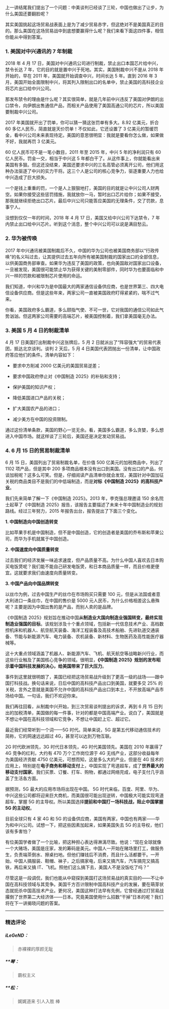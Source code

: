<p data-nodeid="469">上一讲结尾我们提出了一个问题：中美谈判已经谈了三轮，中国也做出了让步，为什么美国还要翻脸呢？</p>


<p data-nodeid="3">其实美国挑起这场贸易战表面上是为了减少贸易赤字，但这绝对不是美国真正的目的。那么美国在这场贸易战中到底想要赢得什么呢？我们来看下面这四件事，相信你能从中得到答案。</p>
<h3 data-nodeid="2018" class="">1. 美国对中兴通讯的 7 年制裁</h3>





<p data-nodeid="7">2018 年 4 月 17 日，美国对中兴通讯公司进行制裁，禁止出口本国芯片给中兴，禁令长达 7 年，它的目的就是置中兴于死地。其实，美国制裁中兴不是从 2018 年开始的，早在 2011 年，美国就开始调查中兴，时间长达 5 年。直到 2016 年 3 月，美国开始全面限制中兴，将其列入限制出口的名单中，禁止美国的高科技企业将芯片出口给中兴公司。</p>
<p data-nodeid="8">那发布禁令的理由是什么呢？其实很简单，就是几年前中兴违反了美国对伊朗的出口禁令，向伊朗出售通信产品，而相关产品使用了美国高通公司的芯片，所以美国要制裁中兴公司。</p>
<p data-nodeid="9">2017 年美国就开出了罚单，你可以猜一猜这张罚单有多大。8.92 亿美元，折合 60 多亿人民币，简直就是天价罚单！不仅如此，它还设置了 3 亿美元的暂缓罚金，看中兴公司未来表现待定。美国的意思很明显：我就是要看你怎么做，如果做不好，我就再罚 3 亿美元。</p>
<p data-nodeid="10">60 亿人民币可不是一笔小数目，2011 年至 2015 年，中兴 5 年的净利润只有 60 亿人民币。罚金一交，相当于中兴这 5 年都白干了。从这件事上，你就能看出来美国有多狠。但这还没结束，美国还要求中兴的三名高管必须离开公司，他们用这种办法驱逐了中兴的实力干将。这三个人是公司的核心竞争力，驱逐重要人力也给中兴造成了巨大损失。</p>
<p data-nodeid="11">一个是钱上重重的罚，一个是人上狠狠地打，美国的目的就是让中兴公司人财两空。如果你接受这些惩罚措施，我就放你一马，暂时出口芯片给你；如果不接受，那我就继续拒绝出口芯片。最后中兴公司只能答应美国的无理条件，交了罚款，息事宁人。</p>
<p data-nodeid="12">没想到仅仅一年的时间，2018 年 4 月 17 日，美国又给中兴公司下达禁令，7 年内禁止出口给中兴芯片。听到这个消息，整个中兴公司可以说是满目愁云。</p>
<h3 data-nodeid="3517" class="">2. 华为被传唤</h3>





<p data-nodeid="16">2017 年中兴通讯被美国制裁后不久，中国的华为公司也被美国商务部以“行政传唤”的名义叫过去，让其提供过去五年向所有被美国制裁的国家出口的全部信息，以供美国商务部审查。如果华为违反了美国的政策，也向美国敌对国家出口设备，一旦被发现，美国很可能禁止华为获得关键的美制零部件，同时华为也要面临和中兴一样的罚款和被限制芯片使用的命运。</p>
<p data-nodeid="17">我们知道，中兴和华为是中国最大的两家通信设备供应商，也是世界第三、四大电信设备供应商。但是这些年来，两家公司一直被美国政府盯得紧紧的，喘不过气来。</p>
<p data-nodeid="18">你看，美国政府多么霸道，多么颐指气使、不可一世，它对我国的通信公司如此气势汹汹。但这两家公司需要的高端芯片，被美国控制着，我们拿美国毫无办法。</p>
<h3 data-nodeid="4966" class="">3. 美国 5 月 4 日的制裁清单</h3>





<p data-nodeid="22">4 月 17 日美国打出制裁中兴这张牌后，5 月 2 日就派出了“阵容强大”的贸易代表团，抵达北京谈判。谈判 2 天后，5 月 4 日美国代表团抛出一份清单，让中国政府答应他们的条件。清单内容如下：</p>
<ul data-nodeid="23">
<li data-nodeid="24">
<p data-nodeid="25">要求中方削减 2000 亿美元的美国贸易逆差；</p>
</li>
<li data-nodeid="26">
<p data-nodeid="27">要求中国政府停止对《中国制造 2025》的补贴和支持；</p>
</li>
<li data-nodeid="28">
<p data-nodeid="29">保护美国的知识产权；</p>
</li>
<li data-nodeid="30">
<p data-nodeid="31">降低美国进口产品的关税；</p>
</li>
<li data-nodeid="32">
<p data-nodeid="33">扩大美国农产品的进口；</p>
</li>
<li data-nodeid="34">
<p data-nodeid="35">减少美方在中国的投资限制。</p>
</li>
</ul>
<p data-nodeid="36">通过这份清单条款，美国的野心一览无余。看，美国多么霸道，多么贪婪，多么想进入中国市场。就这样谈了三轮后，美国还是决定发动贸易战。</p>
<h3 data-nodeid="6365" class="">4. 6 月 15 日的贸易制裁清单</h3>





<p data-nodeid="40">6 月 15 日，美国列出了贸易制裁名单，在价值 500 亿美元的加税商品中，列出了 1102 项产品，但是其中 200 多项商品根本没有出口到美国。没有出口的产品，何谈加税呢？这多么可笑。但是，仔细阅读产品清单你就会发现，美国针对中国加征关税的商品类目不是我们的中低端制造，而是<strong data-nodeid="105">对标《中国制造 2025》的高科技产业</strong>。</p>
<p data-nodeid="41">我们先来简单了解一下《中国制造 2025》。2013 年，李克强总理邀请 150 余名院士起草了《中国制造 2025》报告，该报告主要描述了未来十年中国制造业的规划路线。经过三年努力，2015 年报告出台，报告提出了下面三个变化。</p>
<p data-nodeid="7448" class=""><strong data-nodeid="7452">1. 中国制造向中国创造转变</strong></p>




<p data-nodeid="45">比如苹果手机是中国制造，但不是中国创造，它的创造者是美国的乔布斯和苹果公司，而华为手机就属于中国创造。</p>
<p data-nodeid="8262" class=""><strong data-nodeid="8266">2. 中国速度向中国质量转变</strong></p>



<p data-nodeid="49">过去我们的经济发展一味追求速度，但产品质量不高。为什么中国人喜欢去日本购买电饭煲呢？我们能不能自己研发电饭煲，和日本商品质量一样，而且价格更便宜。这就要求我们由速度向质量转变。</p>
<p data-nodeid="9055" class="te-preview-highlight"><strong data-nodeid="9059">3. 中国产品向中国品牌转变</strong></p>



<p data-nodeid="53">以丝巾为例，过去中国生产的丝巾在市场购买只需要 100 元，但是从法国或者意大利进口一条丝巾，在中国的售价是 5000 元人民币，为什么价格相差这么悬殊呢？主要是因为中国出售的是产品，而别人卖的是品牌。</p>
<p data-nodeid="54">《中国制造 2025》规划旨在推动中国<strong data-nodeid="127">从制造业大国向制造业强国转变，最终实现制造业强国的目标</strong>。该规划涉及十个重点领域，包括新一代信息技术产业、高档数控机床和机器人、航空航天装备、海洋工程装备及高技术船舶、先进轨道交通装备、节能与新能源汽车、电力装备、农机装备、新材料、生物医药及高性能医疗器械等。</p>
<p data-nodeid="55">这十大重点领域涵盖了机器人、新能源汽车、飞机、航天航空等战略新兴行业，而这些行业触及了美国核心竞争的领域。很明显，<strong data-nodeid="133">《中国制造 2025》规划的发布昭示着中国科技发展的决心，给美国带来了巨大压力</strong>。</p>
<p data-nodeid="56">事件到这里就很明朗了，美国已经把这场贸易战升级到了更高一级的战场——跟中国打科技战。换句话来说，日后中国的高科技产品出口到美国，就要多交 25% 的关税，言外之意就是美国不允许中国的高科技产品出口到本土，不开放高端产品市场给中国。一句话，我们不欢迎你来。</p>
<p data-nodeid="57">我们再往回看，从制裁中兴开始，到三次贸易谈判提出的诉求，再到 6 月 15 日列出的加税清单，美国做的每一件事，针对的都是中国高端产业。说白了，美国就是不想让中国在高科技领域和它竞争，不想让中国赶上它、超过它。</p>
<p data-nodeid="58">最近我们经常听到一个词——5G 时代。简单来说，5G 是第五代移动通信技术的简称，它的网速远远超过 4G，甚至可以达到万物互联。</p>
<p data-nodeid="59">2G 时代欧洲领先，3G 时代日本领先，4G 时代美国领先。美国在 2010 年赢得了 4G 竞争的红利，大约有 470 万个工作岗位源于 4G 无线产业，这部分收益每年为美国经济贡献 4750 亿美元，可想而知，这是多么大的产业。但是在 4G 技术的应用上，特别是在<strong data-nodeid="146">电子商务和移动支付</strong>上，中国实现了弯道超车，成了<strong data-nodeid="147">世界最大的移动支付国家</strong>。我们买票、订餐、打车、购物，都通过网络完成，电子支付几乎涵盖了生活各方面。</p>
<p data-nodeid="60">据预测，5G 最大的应用市场将出现在中国。 5G 时代来临，百度、阿里、华为、中兴这些公司都将迎来巨大商机，而美国很可能出现逆转，中国极大可能实现弯道超车，掌握 5G 的主导权。所以美国选择<strong data-nodeid="153">提前和中国打一场科技战，阻止中国掌握 5G 的主动权</strong>。</p>
<p data-nodeid="61">目前全球只有 4 家 4G 和 5G 的设备供应商，美国有两家，中国也有两家——华为和中兴公司。试想一下，把这些因素加起来，如果美国失去 5G 的主导权，他们该有多害怕？</p>
<p data-nodeid="62">有位美国学者做了一个比喻，把这种担心表达得淋漓尽致。他说：“现在全球就像一个大赌场，美国是庄家，发的筹码是美元。中国人一开始在赌场里打工，做服务生，负责端茶倒水、擦桌扫地。但他们赚钱后不消费，而且什么活都要干。一开始，中国人搞服装、鞋帽、袜子，之后搞家电，后来又搞汽车，汽车搞完又搞高铁，再后来又搞 IT、飞机。照他们这么搞下去，美国人不是没饭吃了吗？”</p>
<p data-nodeid="63">尽管这是一段调侃，我们也能从中窥探到美国打这场贸易战的真实目的——不让中国在高科技领域与其竞争。美国千方百计限制中国高科技产业的发展，要在萌芽状态就扼杀中国高技术产业。更何况，美国这种打法早有先例，它曾经通过打贸易战撂倒了世界第二大经济体——日本。究竟美国使用什么招数“干掉”日本的呢？我们将在下一讲揭晓问题的答案。</p>

---

### 精选评论

##### iLeGeND：
> 赤裸裸的厚颜无耻

##### **琴：
> 霸权主义

##### **松：
> 娓娓道来 引人入胜 棒

